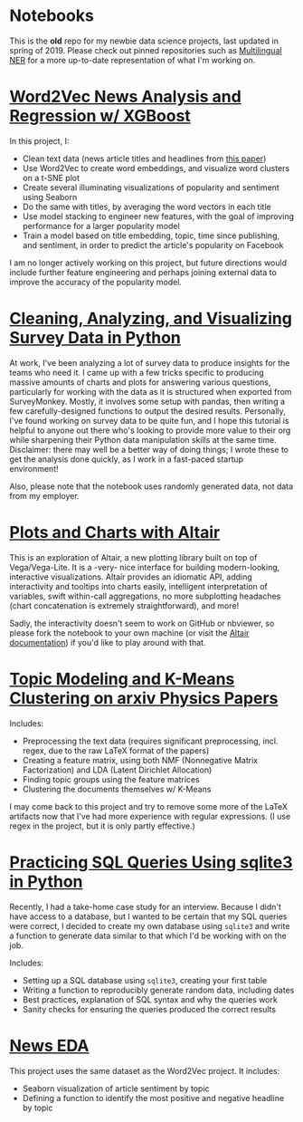 # Notebooks
This is the **old** repo for my newbie data science projects, last updated in spring of 2019. Please check out pinned repositories such as [Multilingual NER](https://github.com/chambliss/Multilingual_NER) for a more up-to-date representation of what I'm working on.

# [Word2Vec News Analysis and Regression w/ XGBoost](https://nbviewer.jupyter.org/github/chambliss/Notebooks/blob/master/Word2Vec_News_Analysis.ipynb)

In this project, I:
* Clean text data (news article titles and headlines from [this paper](https://www.researchgate.net/publication/322652391_Multi-Source_Social_Feedback_of_Online_News_Feeds))
* Use Word2Vec to create word embeddings, and visualize word clusters on a t-SNE plot
* Create several illuminating visualizations of popularity and sentiment using Seaborn
* Do the same with titles, by averaging the word vectors in each title
* Use model stacking to engineer new features, with the goal of improving performance for a larger popularity model
* Train a model based on title embedding, topic, time since publishing, and sentiment, in order to predict the article's popularity on Facebook

I am no longer actively working on this project, but future directions would include further feature engineering and perhaps joining external data to improve the accuracy of the popularity model.

# [Cleaning, Analyzing, and Visualizing Survey Data in Python](https://nbviewer.jupyter.org/github/chambliss/Notebooks/blob/master/Survey%20Data%20Blog%20Post.ipynb)
At work, I've been analyzing a lot of survey data to produce insights for the teams who need it. I came up with a few tricks specific to producing massive amounts of charts and plots for answering various questions, particularly for working with the data as it is structured when exported from SurveyMonkey. Mostly, it involves some setup with pandas, then writing a few carefully-designed functions to output the desired results. Personally, I've found working on survey data to be quite fun, and I hope this tutorial is helpful to anyone out there who's looking to provide more value to their org while sharpening their Python data manipulation skills at the same time. Disclaimer: there may well be a better way of doing things; I wrote these to get the analysis done quickly, as I work in a fast-paced startup environment!

Also, please note that the notebook uses randomly generated data, not data from my employer.

# [Plots and Charts with Altair](https://nbviewer.jupyter.org/github/chambliss/Notebooks/blob/master/Plots%20and%20Charts%20with%20Altair.ipynb)
This is an exploration of Altair, a new plotting library built on top of Vega/Vega-Lite. It is a -very- nice interface for building modern-looking, interactive visualizations. Altair provides an idiomatic API, adding interactivity and tooltips into charts easily, intelligent interpretation of variables, swift within-call aggregations, no more subplotting headaches (chart concatenation is extremely straightforward), and more!  

Sadly, the interactivity doesn't seem to work on GitHub or nbviewer, so please fork the notebook to your own machine (or visit the [Altair documentation](https://altair-viz.github.io/gallery/index.html)) if you'd like to play around with that.

# [Topic Modeling and K-Means Clustering on arxiv Physics Papers](https://nbviewer.jupyter.org/github/chambliss/Notebooks/blob/master/Classification%20and%20Topic%20Modeling%20Practice.ipynb)

Includes:
* Preprocessing the text data (requires significant preprocessing, incl. regex, due to the raw LaTeX format of the papers)
* Creating a feature matrix, using both NMF (Nonnegative Matrix Factorization) and LDA (Latent Dirichlet Allocation)
* Finding topic groups using the feature matrices
* Clustering the documents themselves w/ K-Means

I may come back to this project and try to remove some more of the LaTeX artifacts now that I've had more experience with regular expressions. (I use regex in the project, but it is only partly effective.)

# [Practicing SQL Queries Using sqlite3 in Python](https://nbviewer.jupyter.org/github/chambliss/Notebooks/blob/master/Practicing%20SQL%20Queries%20using%20sqlite3.ipynb)

Recently, I had a take-home case study for an interview. Because I didn't have access to a database, but I wanted to be certain that my SQL queries were correct, I decided to create my own database using `sqlite3` and write a function to generate data similar to that which I'd be working with on the job. 

Includes:
* Setting up a SQL database using `sqlite3`, creating your first table
* Writing a function to reproducibly generate random data, including dates
* Best practices, explanation of SQL syntax and why the queries work
* Sanity checks for ensuring the queries produced the correct results

# [News EDA](https://nbviewer.jupyter.org/github/chambliss/Notebooks/blob/master/News_Analysis_EDA.ipynb)

This project uses the same dataset as the Word2Vec project. It includes:
* Seaborn visualization of article sentiment by topic
* Defining a function to identify the most positive and negative headline by topic

